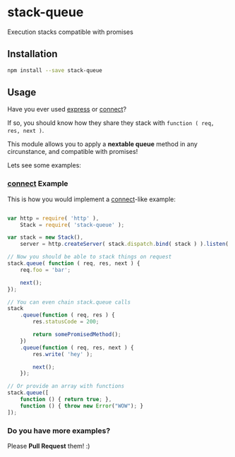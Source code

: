 stack-queue
===========

Execution stacks compatible with promises

## Installation

```bash
npm install --save stack-queue
```

## Usage

Have you ever used [express](https://github.com/strongloop/express) or [connect](https://github.com/strongloop/connect)?

If so, you should know how they share they stack with `function ( req, res, next )`.

This module allows you to apply a **nextable queue** method in any circunstance,
and compatible with promises!

Lets see some examples:

### [connect](https://github.com/strongloop/connect) Example

This is how you would implement a [connect](https://github.com/strongloop/connect)-like example:

```js

var http = require( 'http' ),
    Stack = require( 'stack-queue' );

var stack = new Stack(),
    server = http.createServer( stack.dispatch.bind( stack ) ).listen( 80 );

// Now you should be able to stack things on request
stack.queue( function ( req, res, next ) {
    req.foo = 'bar';

    next();
});

// You can even chain stack.queue calls
stack
    .queue(function ( req, res ) {
        res.statusCode = 200;

        return somePromisedMethod();
    })
    .queue(function ( req, res, next ) {
        res.write( 'hey' );

        next();
    });

// Or provide an array with functions
stack.queue([
    function () { return true; },
    function () { throw new Error("WOW"); }
]);

```

### Do you have more examples?

Please **Pull Request** them! :)
